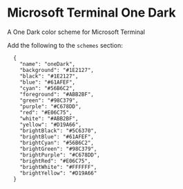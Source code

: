 # Microsoft Terminal One Dark
A One Dark color scheme for Microsoft Terminal

Add the following to the `schemes` section:

```
  {
    "name": "oneDark",
    "background": "#1E2127",
    "black": "#1E2127",
    "blue": "#61AFEF",
    "cyan": "#56B6C2",
    "foreground": "#ABB2BF",
    "green": "#98C379",
    "purple": "#C678DD",
    "red": "#E06C75",
    "white": "#ABB2BF",
    "yellow": "#D19A66",
    "brightBlack": "#5C6370",
    "brightBlue": "#61AFEF",
    "brightCyan": "#56B6C2",
    "brightGreen": "#98C379",
    "brightPurple": "#C678DD",
    "brightRed": "#E06C75",
    "brightWhite": "#FFFFFF",
    "brightYellow": "#D19A66"
  }
```
